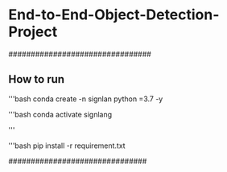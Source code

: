 # End-to-End-Object-Detection-Project



################################

## How to run
'''bash
conda create -n signlan python =3.7 -y

'''bash
conda activate signlang

'''

'''bash
pip  install -r requirement.txt


###############################